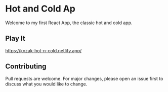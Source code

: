 # Hot and Cold Ap

Welcome to my first React App, the classic hot and cold app.


## Play It

https://kozak-hot-n-cold.netlify.app/


## Contributing
Pull requests are welcome. For major changes, please open an issue first to discuss what you would like to change.
